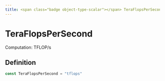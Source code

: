 ```yaml
---
title: <span class="badge object-type-scalar"></span> TeraFlopsPerSecond
---
```

# <span class="badge object-type-scalar"></span> TeraFlopsPerSecond

Computation: TFLOP/s

## Definition

```go
const TeraFlopsPerSecond = "tflops"
```
